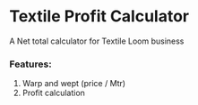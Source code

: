 # Textile Profit Calculator

A Net total calculator for Textile Loom business

### Features:
1. Warp and wept (price / Mtr)
2. Profit calculation

